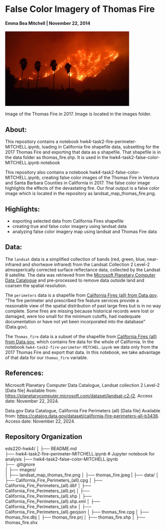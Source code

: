 # False Color Imagery of Thomas Fire

#### Emma Bea Mitchell | November 22, 2014


<img src="images/thomas_fire.jpeg" alt="Landsat Map of Thomas Fire" width="400"/>

Image of the Thomas Fire in 2017. Image is located in the images folder.

## About:

This repository contains a notebook hwk4-task2-fire-perimeter-MITCHELL.ipynb, loading in California fire shapefile data, subsetting for the 2017 Thomas Fire and exporting that data as a shapefile. That shapefile is in the data folder as thomas_fire.shp. It is used in the hwk4-task2-false-color-MITCHELL.ipynb notebook 

This repository also contains a notebook hwk4-task2-false-color-MITCHELL.ipynb, creating false color images of the Thomas Fire in Ventura and Santa Barbara Counties in California in 2017. The false color image highlights the effects of the devastating fire. Our final output is a false color image which is located in the repository as landsat_map_thomas_fire.png.

## Highlights:

- exporting selected data from California Fires shapefile
- creating true and false color imagery using landsat data
- analyzing false color imagery map using landsat and Thomas Fire data

## Data:

The `landsat` data is a simplified collection of bands (red, green, blue, near-infrared and shortwave infrared) from the Landsat Collection 2 Level-2 atmosperically corrected surface reflectance data, collected by the Landsat 8 satellite. The data was retrieved from the [Microsoft Planetary Computer Data Catalogue](https://planetarycomputer.microsoft.com/dataset/landsat-c2-l2) and pre-processed to remove data outside land and coarsen the spatial resolution. 

The `perimeters` data is a shapefile from [California Fires (all) from Data.gov](https://catalog.data.gov/dataset/california-fire-perimeters-all-b3436). "The fire perimeter and prescribed fire feature services provide a reasonable view of the spatial distribution of past large fires but is in no way complete. Some fires are missing because historical records were lost or damaged, were too small for the minimum cutoffs, had inadequate documentation or have not yet been incorporated into the database" (Data.gov).

The `Thomas_fire` data is a subset of the shapefile from [California Fires (all) from Data.gov](https://catalog.data.gov/dataset/california-fire-perimeters-all-b3436), which contains fire data for the whole of California. In the notebook `hwk4-task2-fire-perimeter-MITCHEL.ipynb` we data only from the 2017 Thomas Fire and export that data. In this notebook, we take advantage of that data for our `thomas_fire` variable. 

## References:

Microsoft Planetary Computer Data Catalogue, Landsat collection 2 Level-2 [Data file] Available from: https://planetarycomputer.microsoft.com/dataset/landsat-c2-l2. Access date: November 22, 2024.

Data.gov Data Catalogue, California Fire Perimeters (all) [Data file] Available from: https://catalog.data.gov/dataset/california-fire-perimeters-all-b3436. Access date: November 22, 2024.

## Repository Organization

eds220-hwk4/
│
├── README.md                     
├── hwk4-task2-fire-perimeter-MITCHELL.ipynb # Jupyter notebook for analysis
├── hwk4-task2-false-color-MITCHELL.ipynb                      
├── .gitignore                    
│
├── images/                       
│   ├── landsat_map_thomas_fire.png
│   ├── thomas_fire.jpeg
|
├── data/
│   ├── California_Fire_Perimeters_(all).cpg
│   ├── California_Fire_Perimeters_(all).dbf
│   ├── California_Fire_Perimeters_(all).prj
│   ├── California_Fire_Perimeters_(all).shp
│   ├── California_Fire_Perimeters_(all).shp.xml
│   ├── California_Fire_Perimeters_(all).shx
│   ├── California_Fire_Perimeters_(all).geojson
│   ├── thomas_fire.cpg
│   ├── thomas_fire.dbj
│   ├── thomas_fire.prj
│   ├── thomas_fire.shp
│   ├── thomas_fire.shx